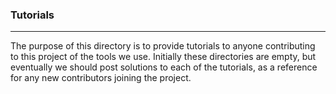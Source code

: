 
### Tutorials

<hr>

The purpose of this directory is to provide tutorials to anyone contributing to this project of the tools we use. Initially these directories are empty, but eventually we should post solutions to each of the tutorials, as a reference for any new contributors joining the project.
